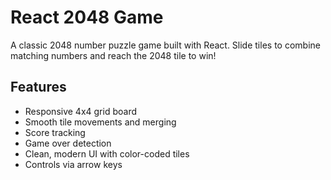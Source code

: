 # React 2048 Game

A classic 2048 number puzzle game built with React. Slide tiles to combine matching numbers and reach the 2048 tile to win!

## Features

- Responsive 4x4 grid board
- Smooth tile movements and merging
- Score tracking
- Game over detection
- Clean, modern UI with color-coded tiles
- Controls via arrow keys

